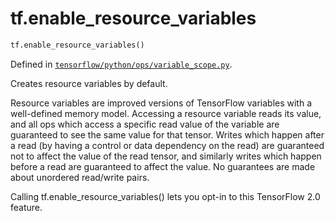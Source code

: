<div itemscope itemtype="http://developers.google.com/ReferenceObject">
<meta itemprop="name" content="tf.enable_resource_variables" />
<meta itemprop="path" content="Stable" />
</div>

# tf.enable_resource_variables

``` python
tf.enable_resource_variables()
```



Defined in [`tensorflow/python/ops/variable_scope.py`](https://www.tensorflow.org/code/tensorflow/python/ops/variable_scope.py).

Creates resource variables by default.

Resource variables are improved versions of TensorFlow variables with a
well-defined memory model. Accessing a resource variable reads its value, and
all ops which access a specific read value of the variable are guaranteed to
see the same value for that tensor. Writes which happen after a read (by
having a control or data dependency on the read) are guaranteed not to affect
the value of the read tensor, and similarly writes which happen before a read
are guaranteed to affect the value. No guarantees are made about unordered
read/write pairs.

Calling tf.enable_resource_variables() lets you opt-in to this TensorFlow 2.0
feature.